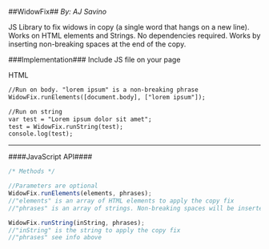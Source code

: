 ##WidowFix##
*By: AJ Savino*

JS Library to fix widows in copy (a single word that hangs on a new line). Works on HTML elements and Strings. No dependencies required. Works by inserting non-breaking spaces at the end of the copy.

###Implementation###
Include JS file on your page

HTML
```html
//Run on body. "lorem ipsum" is a non-breaking phrase
WidowFix.runElements([document.body], ["lorem ipsum"]);

//Run on string
var test = "Lorem ipsum dolor sit amet";
test = WidowFix.runString(test);
console.log(test);
```

----------

####JavaScript API####
```javascript
/* Methods */

//Parameters are optional
WidowFix.runElements(elements, phrases);
//"elements" is an array of HTML elements to apply the copy fix
//"phrases" is an array of strings. Non-breaking spaces will be inserted into all phrases found. Use case would be if you have a brand name such as "Foo Bars". You may want to ensure that "Foo Bars" never wraps in between "Foo" and "Bars"

WidowFix.runString(inString, phrases);
//"inString" is the string to apply the copy fix
//"phrases" see info above